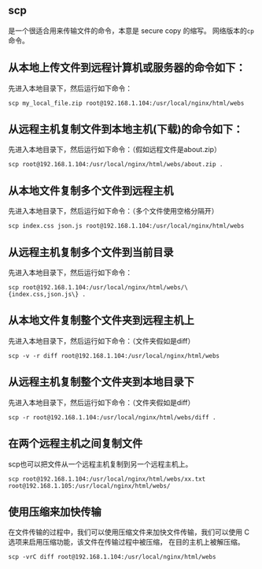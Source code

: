 ## scp
是一个很适合用来传输文件的命令，本意是 secure copy 的缩写。 网络版本的`cp`命令。


## 从本地上传文件到远程计算机或服务器的命令如下：
先进入本地目录下，然后运行如下命令：
```
scp my_local_file.zip root@192.168.1.104:/usr/local/nginx/html/webs
```

## 从远程主机复制文件到本地主机(下载)的命令如下：
先进入本地目录下，然后运行如下命令：（假如远程文件是about.zip）
```
scp root@192.168.1.104:/usr/local/nginx/html/webs/about.zip .
```

## 从本地文件复制多个文件到远程主机
先进入本地目录下，然后运行如下命令：（多个文件使用空格分隔开）
```
scp index.css json.js root@192.168.1.104:/usr/local/nginx/html/webs
```

## 从远程主机复制多个文件到当前目录
先进入本地目录下，然后运行如下命令：
```
scp root@192.168.1.104:/usr/local/nginx/html/webs/\{index.css,json.js\} .
```

## 从本地文件复制整个文件夹到远程主机上
先进入本地目录下，然后运行如下命令：（文件夹假如是diff）
```
scp -v -r diff root@192.168.1.104:/usr/local/nginx/html/webs
```

## 从远程主机复制整个文件夹到本地目录下
先进入本地目录下，然后运行如下命令：（文件夹假如是diff）
```
scp -r root@192.168.1.104:/usr/local/nginx/html/webs/diff .
```

## 在两个远程主机之间复制文件
scp也可以把文件从一个远程主机复制到另一个远程主机上。
```
scp root@192.168.1.104:/usr/local/nginx/html/webs/xx.txt root@192.168.1.105:/usr/local/nginx/html/webs/
```

## 使用压缩来加快传输
在文件传输的过程中，我们可以使用压缩文件来加快文件传输，我们可以使用 C选项来启用压缩功能，该文件在传输过程中被压缩，
在目的主机上被解压缩。
```
scp -vrC diff root@192.168.1.104:/usr/local/nginx/html/webs
```
